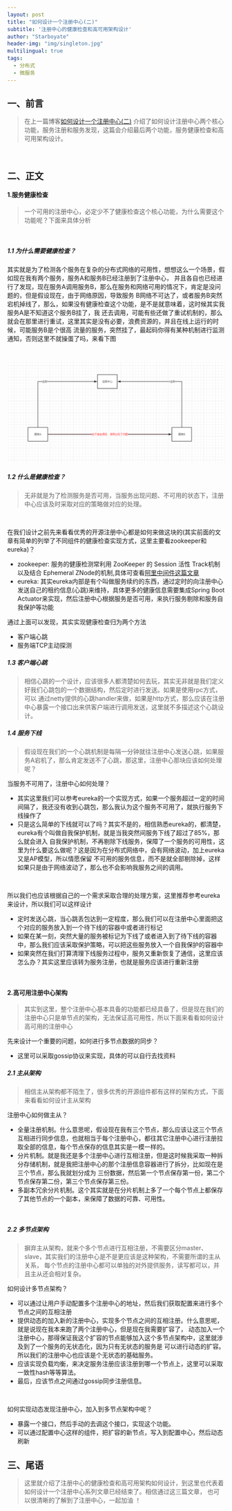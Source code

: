 ```yaml
---
layout: post
title: "如何设计一个注册中心(二)"
subtitle: '注册中心的健康检查和高可用架构设计'
author: "Starboyate"
header-img: "img/singleton.jpg"
multilingual: true
tags:
  - 分布式
  - 微服务
---
```


## 一、前言
> 在上一篇博客[如何设计一个注册中心(二)](http://starboyate.com/2019/07/05/%E5%A6%82%E4%BD%95%E8%AE%BE%E8%AE%A1%E4%B8%80%E4%B8%AA%E6%B3%A8%E5%86%8C%E4%B8%AD%E5%BF%83(%E4%B8%80)/)
介绍了如何设计注册中心两个核心功能，服务注册和服务发现，这篇会介绍最后两个功能，服务健康检查和高可用架构设计。

<br/>

## 二、正文
#### 1.服务健康检查
> 一个可用的注册中心，必定少不了健康检查这个核心功能，为什么需要这个功能呢？下面来具体分析

<br/>

##### 1.1 为什么需要健康检查？
其实就是为了检测各个服务在复杂的分布式网络的可用性，想想这么一个场景，假如现在我有两个服务，服务A和服务B已经注册到了注册中心，
并且各自也已经进行了发现，现在服务A调用服务B，那么在服务和网络可用的情况下，肯定是没问题的，但是假设现在，由于网络原因，导致服务
B网络不可达了，或者服务B突然宕机掉线了，那么，如果没有健康检查这个功能，是不是就意味着，这时候其实我服务A是不知道这个服务B挂了，我
还去调用，可能有些还做了重试机制的，那么就会在那里进行重试，这里其实是没有必要，浪费资源的，并且在线上运行的时候，可能服务B是个很高
流量的服务，突然挂了，最起码你得有某种机制进行监测通知，否则这里不就操蛋了吗，来看下图

<br/>

![09](/img/register-09.png)


##### 1.2 什么是健康检查？
> 无非就是为了检测服务是否可用，当服务出现问题、不可用的状态下，注册中心应该及时采取对应的策略做对应的处理。


<br/>

在我们设计之前先来看看优秀的开源注册中心都是如何来做这块的(其实前面的文章有简单的列举了不同组件的健康检查实现方式，这里主要看zookeeper和eureka)？
- zookeeper: 服务的健康检测常利用 ZooKeeper 的 Session 活性 Track机制 以及结合 Ephemeral ZNode的机制,具体可查看[阿里中间件这篇文章](http://jm.taobao.org/2018/06/13/%E5%81%9A%E6%9C%8D%E5%8A%A1%E5%8F%91%E7%8E%B0%EF%BC%9F/)
- eureka: 其实eureka内部是有个叫做服务续约的东西，通过定时的向注册中心发送自己的租约信息(心跳)来维持，具体更多的健康信息需要集成Spring Boot Actuator来实现，然后注册中心根据服务是否可用，来执行服务剔除和服务自我保护等功能

通过上面可以发现，其实实现健康检查归为两个方法
- 客户端心跳
- 服务端TCP主动探测

##### 1.3 客户端心跳
> 相信心跳的一个设计，应该很多人都清楚如何去玩，其实无非就是我们定义好我们心跳包的一个数据结构，然后定时进行发送。如果是使用rpc方式，可以
通过netty提供的心跳handler来做，如果是http方式，那么应该在注册中心暴露一个接口出来供客户端进行调用发送，这里就不多描述这个心跳设计。

##### 1.4 服务下线
> 假设现在我们的一个心跳机制是每隔一分钟就往注册中心发送心跳，如果服务A宕机了，那么肯定发送不了心跳，那这里，注册中心那块应该如何处理呢？

当服务不可用了，注册中心如何处理？
- 其实这里我们可以参考eureka的一个实现方式，如果一个服务超过一定的时间间隔了，我还没有收到心跳包，那么我认为这个服务不可用了，就执行服务下线操作了
- 只是这么简单的下线就可以了吗？其实不是的，相信熟悉eureka的，都清楚，eureka有个叫做自我保护机制，就是当我突然间服务下线了超过了85%，那么就会进入
自我保护机制，不再剔除下线服务，保障了一个服务的可用性，这里为什么要这么做呢？这是因为在分布式网络中，会有网络波动，加上eureka又是AP模型，所以情愿保留
不可用的服务信息，而不是就全部剔除掉，这样如果只是由于网络波动了，那么也不会影响我服务之间的调用。

<br/>

所以我们也应该根据自己的一个需求采取合理的处理方案，这里推荐参考eureka来设计，所以我们可以这样设计
- 定时发送心跳，当心跳丢包达到一定程度，那么我们可以在注册中心里面把这个对应的服务放入到一个待下线的容器中或者进行标记
- 如果在某一刻，突然大量的服务被标记为下线了或者进入到了待下线的容器中，那么我们应该采取保护策略，可以把这些服务放入一个自我保护的容器中
- 如果突然在我们打算清理下线服务过程中，服务又重新恢复了通信，这里应该怎么办？其实这里应该转为服务注册，也就是服务应该进行重新注册

<br/>

#### 2.高可用注册中心架构
> 其实到这里，整个注册中心基本具备的功能都已经具备了，但是现在我们的注册中心只是单节点的架构，无法保证高可用性，所以下面来看看如何设计高可用的注册中心

先来设计一个重要的问题，如何进行多节点数据的同步？
- 这里可以采取gossip协议来实现，具体的可以自行去找资料

##### 2.1 主从架构
> 相信主从架构都不陌生了，很多优秀的开源组件都有这样的架构方式，下面来看看如何设计主从架构

注册中心如何做主从？
- 全量注册机制。什么意思呢，假设现在我有三个节点，那么应该让这三个节点互相进行同步信息，也就相当于每个注册中心，都往其它注册中心进行注册拉取全部的信息，每个节点保存的信息其实是一模一样的。
- 分片机制。就是我还是多个注册中心进行互相注册，但是这时候我采取一种拆分存储机制，就是我把注册中心的那个注册信息容器进行了拆分，比如现在是三个节点，那么我就划分成为
三份数据，然后第一个节点保存第一份，第二个节点保存第二份，第三个节点保存第三份。
- 多副本冗余分片机制。这个其实就是在分片机制上多了一个每个节点上都保存了其他节点的一个副本，来保障了数据的可靠、可用性。

<br/>

##### 2.2 多节点架构
> 摒弃主从架构，就来个多个节点进行互相注册，不需要区分master、slave，其实我们的注册中心是不是更应该是这种架构，不需要所谓的主从关系，
每个节点的注册中心都可以单独的对外提供服务，读写都可以，并且主从还会相对复杂。

如何设计多节点架构？
- 可以通过让用户手动配置多个注册中心的地址，然后我们获取配置来进行多个节点之间的互相注册
- 提供动态的加入新的注册中心，实现多个节点之间的互相注册。什么意思呢，就是说现在我本来跑了两个注册中心，但是现在我需要扩容了，
动态加入一个注册中心，那得保证我这个扩容的节点能够加入这个多节点架构中，这里就涉及到了一个服务的无状态化，因为只有无状态的服务是
可以进行动态的扩容。所以我们的注册中心也应该是个无状态的基础服务。
- 应该实现负载均衡，来决定服务注册应该注册到哪一个节点上，这里可以采取一致性hash等等算法。
- 最后，应该节点之间通过gossip同步注册信息。

<br/>

如何实现动态发现注册中心，加入到多节点架构中呢？
- 暴露一个接口，然后手动的去调这个接口，实现这个功能。
- 可以通过配置中心这样的组件，把扩容的新节点，写入到配置中心，然后动态刷新

## 三、尾语
> 这里就介绍了注册中心的健康检查和高可用架构如何设计，到这里也代表着如何设计一个注册中心系列文章已经结束了。相信通过这三篇文章，
也可以很清晰的了解到了注册中心，一起加油 ！
